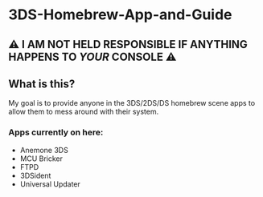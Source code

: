 # 3DS-Homebrew-App-and-Guide

## ⚠️ **I AM NOT HELD RESPONSIBLE IF ANYTHING HAPPENS TO _YOUR_ CONSOLE** ⚠️

## What is this?

My goal is to provide anyone in the 3DS/2DS/DS homebrew scene apps to allow them to mess around with their system.

### Apps currently on here:
- Anemone 3DS
- MCU Bricker
- FTPD
- 3DSident
- Universal Updater
